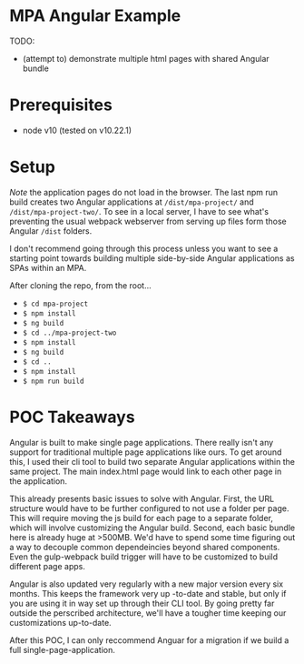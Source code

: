 # MPA Angular Example

TODO:
- (attempt to) demonstrate multiple html pages with shared Angular bundle

# Prerequisites
- node v10 (tested on v10.22.1)

# Setup
*Note* the application pages do not load in the browser. The last npm run build creates two Angular applications at `/dist/mpa-project/` and `/dist/mpa-project-two/`. To see in a local server, I have to see what's preventing the usual webpack webserver from serving up files form those Angular `/dist` folders.

I don't recommend going through this process unless you want to see a starting point towards building multiple side-by-side Angular applications as SPAs within an MPA.

After cloning the repo, from the root...
- `$ cd mpa-project`
- `$ npm install`
- `$ ng build`
- `$ cd ../mpa-project-two`
- `$ npm install`
- `$ ng build`
- `$ cd ..`
- `$ npm install`
- `$ npm run build`

# POC Takeaways

<p>
  Angular is built to make single page applications. There really isn't any support for traditional multiple page applications like ours. To get around this, I used their cli tool to build two separate Angular applications within the same project. The main index.html page would link to each other page in the application.
</p>

<p>
  This already presents basic issues to solve with Angular. First, the URL structure would have to be further configured to not use a folder per page. This will require moving the js build for each page to a separate folder, which will involve customizing the Angular build. Second, each basic bundle here is already huge at >500MB. We'd have to spend some time figuring out a way to decouple common dependeincies beyond shared components. Even the gulp-webpack build trigger will have to be customized to build different page apps.
</p>

<p>
  Angular is also updated very regularly with a new major version every six months. This keeps the framework very up -to-date and stable, but only if you are using it in way set up through their CLI tool. By going pretty far outside the perscribed architecture, we'll have a tougher time keeping our customizations up-to-date.
</p>

<p>
  After this POC, I can only reccommend Anguar for a migration if we build a full single-page-application.
</p>
